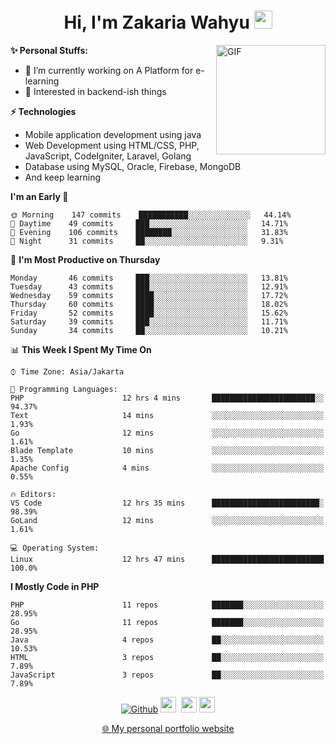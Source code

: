 <h1 align="center">Hi, I'm Zakaria Wahyu <img src="https://github.com/TheDudeThatCode/TheDudeThatCode/blob/master/Assets/Hi.gif" width="29px"></h1>

<img align="right" alt="GIF" height="175px" src="https://www.nayakapratama.co.id/wp-content/uploads/2019/07/Website-Maintenance.gif" />

**✨ Personal Stuffs:**
- 🔭 I’m currently working on A Platform for e-learning 
- 🌱 Interested in backend-ish things

**⚡ Technologies**
- Mobile application development using java
- Web Development using HTML/CSS, PHP, JavaScript, CodeIgniter, Laravel, Golang
- Database using MySQL, Oracle, Firebase, MongoDB
- And keep learning

<!--START_SECTION:waka-->
**I'm an Early 🐤** 

```text
🌞 Morning    147 commits    ███████████░░░░░░░░░░░░░░   44.14% 
🌆 Daytime    49 commits     ███░░░░░░░░░░░░░░░░░░░░░░   14.71% 
🌃 Evening    106 commits    ████████░░░░░░░░░░░░░░░░░   31.83% 
🌙 Night      31 commits     ██░░░░░░░░░░░░░░░░░░░░░░░   9.31%

```
📅 **I'm Most Productive on Thursday** 

```text
Monday       46 commits     ███░░░░░░░░░░░░░░░░░░░░░░   13.81% 
Tuesday      43 commits     ███░░░░░░░░░░░░░░░░░░░░░░   12.91% 
Wednesday    59 commits     ████░░░░░░░░░░░░░░░░░░░░░   17.72% 
Thursday     60 commits     ████░░░░░░░░░░░░░░░░░░░░░   18.02% 
Friday       52 commits     ████░░░░░░░░░░░░░░░░░░░░░   15.62% 
Saturday     39 commits     ███░░░░░░░░░░░░░░░░░░░░░░   11.71% 
Sunday       34 commits     ██░░░░░░░░░░░░░░░░░░░░░░░   10.21%

```


📊 **This Week I Spent My Time On** 

```text
⌚︎ Time Zone: Asia/Jakarta

💬 Programming Languages: 
PHP                      12 hrs 4 mins       ███████████████████████░░   94.37% 
Text                     14 mins             ░░░░░░░░░░░░░░░░░░░░░░░░░   1.93% 
Go                       12 mins             ░░░░░░░░░░░░░░░░░░░░░░░░░   1.61% 
Blade Template           10 mins             ░░░░░░░░░░░░░░░░░░░░░░░░░   1.35% 
Apache Config            4 mins              ░░░░░░░░░░░░░░░░░░░░░░░░░   0.55%

🔥 Editors: 
VS Code                  12 hrs 35 mins      ████████████████████████░   98.39% 
GoLand                   12 mins             ░░░░░░░░░░░░░░░░░░░░░░░░░   1.61%

💻 Operating System: 
Linux                    12 hrs 47 mins      █████████████████████████   100.0%

```

**I Mostly Code in PHP** 

```text
PHP                      11 repos            ███████░░░░░░░░░░░░░░░░░░   28.95% 
Go                       11 repos            ███████░░░░░░░░░░░░░░░░░░   28.95% 
Java                     4 repos             ██░░░░░░░░░░░░░░░░░░░░░░░   10.53% 
HTML                     3 repos             ██░░░░░░░░░░░░░░░░░░░░░░░   7.89% 
JavaScript               3 repos             ██░░░░░░░░░░░░░░░░░░░░░░░   7.89%

```



<!--END_SECTION:waka-->

<p align="center">
<a href="https://github.com/zakariawahyu" target="_blank"><img alt="Github" src="https://img.shields.io/badge/GitHub-%2312100E.svg?&style=for-the-badge&logo=Github&logoColor=white" /></a>
<a href="https://www.twitter.com/_zakariawahyu"><img src="https://img.shields.io/badge/twitter-%231DA1F2.svg?&style=for-the-badge&logo=twitter&logoColor=white" height=25></a> 
<a href="https://www.linkedin.com/in/zakariawahyu"><img src="https://img.shields.io/badge/linkedin-%230077B5.svg?&style=for-the-badge&logo=linkedin&logoColor=white" height=25></a> 
<a href="https://www.instagram.com/_zakariawahyu"><img src="https://img.shields.io/badge/instagram-%23E4405F.svg?&style=for-the-badge&logo=instagram&logoColor=white" height=25></a></p>
<p align="center"><a href="https://www.zakariawahyu.com" target="_blank">🌐 My personal portfolio website</a></p>
